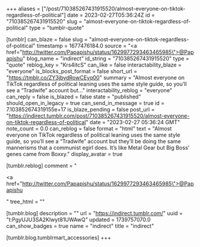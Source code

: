 +++
aliases = ["/post/710385267431915520/almost-everyone-on-tiktok-regardless-of-political"]
date = 2023-02-27T05:36:24Z
id = "710385267431915520"
slug = "almost-everyone-on-tiktok-regardless-of-political"
type = "tumblr-quote"

[tumblr]
can_blaze = false
slug = "almost-everyone-on-tiktok-regardless-of-political"
timestamp = 1677476184.0
source = "<a href=\"http://twitter.com/Papapishu/status/1629977293463465985\">@Papapishu</a>"
blog_name = "indirect"
id_string = "710385267431915520"
type = "quote"
reblog_key = "Krs4itcS"
can_like = false
interactability_blaze = "everyone"
is_blocks_post_format = false
short_url = "https://tmblr.co/ZY3jbydRowCEyq00"
summary = "Almost everyone on TikTok regardless of political leaning uses the same style guide, so you’ll see a “Tradwife” account but..."
interactability_reblog = "everyone"
can_reply = false
is_blazed = false
state = "published"
should_open_in_legacy = true
can_send_in_message = true
id = 7.103852674319155e+17
is_blaze_pending = false
post_url = "https://indirect.tumblr.com/post/710385267431915520/almost-everyone-on-tiktok-regardless-of-political"
date = "2023-02-27 05:36:24 GMT"
note_count = 0.0
can_reblog = false
format = "html"
text = "Almost everyone on TikTok regardless of political leaning uses the same style guide, so you’ll see a “Tradwife” account but they’ll be doing the same mannerisms that a communist egirl does. It’s like Metal Gear but Big Boss’ genes came from Boxxy."
display_avatar = true

[tumblr.reblog]
comment = "<p><a href=\"http://twitter.com/Papapishu/status/1629977293463465985\">@Papapishu</a></p>"
tree_html = ""

[tumblr.blog]
description = ""
url = "https://indirect.tumblr.com/"
uuid = "t:PgyUJU3SA2Klwyt81UWAwQ"
updated = 1739757070.0
can_show_badges = true
name = "indirect"
title = "indirect"

[tumblr.blog.tumblrmart_accessories]
+++
